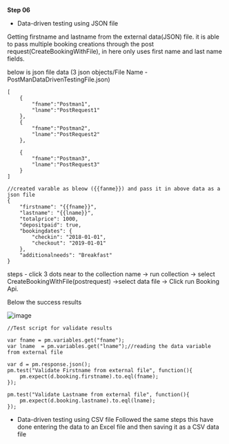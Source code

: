 **Step 06**

* Data-driven testing using JSON file

Getting firstname and lastname from the external data(JSON) file. it is able to pass multiple booking creations through the post request(CreateBookingWithFile), in here only uses first name and last name fields.

below is json file data (3 json objects/File Name - PostManDataDrivenTestingFile.json) 

```
[
	{
		"fname":"Postman1",
		"lname":"PostRequest1"
	},
	{
		"fname":"Postman2",
		"lname":"PostRequest2"
	},

	{
		"fname":"Postman3",
		"lname":"PostRequest3"
	}
]

```

```
//created varable as bleow ({{fanme}}) and pass it in above data as a json file
{
    "firstname": "{{fname}}",
    "lastname": "{{lname}}",
    "totalprice": 1000,
    "depositpaid": true,
    "bookingdates": {
        "checkin": "2018-01-01",
        "checkout": "2019-01-01"
    },
    "additionalneeds": "Breakfast"
}
```
steps - click 3 dots near to the collection name -> run collection -> select CreateBookingWithFile(postrequest) ->select data file -> 
Click run Booking Api.

Below the success results

![image](https://github.com/Kulshanperera/Booking_APITesting-/assets/47887463/2f41a433-9e36-4e63-a7da-c64901c4609a)

```
//Test script for validate results

var fname = pm.variables.get("fname");
var lname  = pm.variables.get("lname");//reading the data variable from external file

var d = pm.response.json();
pm.test("Validate Firstname from external file", function(){
    pm.expect(d.booking.firstname).to.eql(fname);
});

pm.test("Validate Lastname from external file", function(){
    pm.expect(d.booking.lastname).to.eql(lname);
});

```
* Data-driven testing using CSV file 
Followed the same steps this have done entering the data to an Excel file and then saving it as a CSV data file
